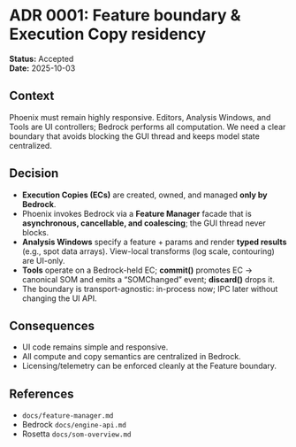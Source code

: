 # ADR 0001: Feature boundary & Execution Copy residency

**Status:** Accepted  
**Date:** 2025-10-03

## Context
Phoenix must remain highly responsive. Editors, Analysis Windows, and Tools are UI controllers; Bedrock performs all computation. We need a clear boundary that avoids blocking the GUI thread and keeps model state centralized.

## Decision
- **Execution Copies (ECs)** are created, owned, and managed **only by Bedrock**.
- Phoenix invokes Bedrock via a **Feature Manager** facade that is **asynchronous, cancellable, and coalescing**; the GUI thread never blocks.
- **Analysis Windows** specify a feature + params and render **typed results** (e.g., spot data arrays). View-local transforms (log scale, contouring) are UI-only.
- **Tools** operate on a Bedrock-held EC; **commit()** promotes EC → canonical SOM and emits a “SOMChanged” event; **discard()** drops it.
- The boundary is transport-agnostic: in-process now; IPC later without changing the UI API.

## Consequences
- UI code remains simple and responsive.
- All compute and copy semantics are centralized in Bedrock.
- Licensing/telemetry can be enforced cleanly at the Feature boundary.

## References
- `docs/feature-manager.md`
- Bedrock `docs/engine-api.md`
- Rosetta `docs/som-overview.md`
